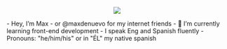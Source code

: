 <p align="center">
  <img src="https://capsule-render.vercel.app/api?text=Hey Everyone! &animation=fadeIn&type=waving&color=gradient&height=100"/>
</p>
- Hey, I’m Max - or @maxdenuevo for my internet friends
- 🌱 I’m currently learning front-end development
- I speak Eng and Spanish fluently
- Pronouns: "he/him/his" or in "ÉL" my native spanish
